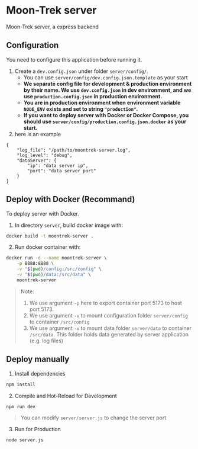 # Moon-Trek server

Moon-Trek server, a express backend


## Configuration

You need to configure this application before running it.

1. Create a `dev.config.json` under folder `server/config/`.
   * You can use `server/config/dev.config.json.template` as your start
   * **We separate config file for development & production environment by their name. We use `dev.config.json` in dev environment, and we use `production.config.json` in production environment.**
   * **You are in production environment when environment variable `NODE_ENV` exists and set to string `"production"`.**
   * **If you want to deploy server with Docker or Docker Compose, you should use `server/config/production.config.json.docker` as your start.**
2. here is an example

```jsonc
{
    "log_file": "/path/to/moontrek-server.log",
    "log_level": "debug",
    "dataServer": {
        "ip": "data server ip",
        "port": "data server port"
    }
}
```


## Deploy with Docker (Recommand)

To deploy server with Docker.

1. In directory `server`, build docker image with:

```sh
docker build -t moontrek-server .
```

2. Run docker container with:

```sh
docker run -d --name moontrek-server \
    -p 8888:8888 \
    -v "$(pwd)/config:/src/config" \
    -v "$(pwd)/data:/src/data" \
    moontrek-server
```

> Note:
> 1. We use argument `-p` here to export container port 5173 to host port 5173.
> 2. We use argument `-v` to mount configuration folder `server/config` to container `/src/config`
> 3. We use argument `-v` to mount data folder `server/data` to container `/src/data`. This folder holds data generated by server application (e.g. log files)

## Deploy manually

1. Install dependencies

```sh
npm install
```

2. Compile and Hot-Reload for Development

```sh
npm run dev
```

> You can modify `server/server.js` to change the server port

3. Run for Production

```sh
node server.js
```
